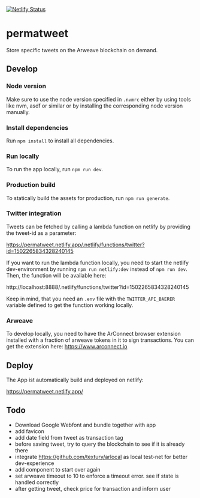 [![Netlify Status](https://api.netlify.com/api/v1/badges/e2879cf9-93d8-4de0-b049-b2aa851f6045/deploy-status)](https://app.netlify.com/sites/epic-chandrasekhar-6e7cd4/deploys)

# permatweet

Store specific tweets on the Arweave blockchain on demand.

## Develop

### Node version

Make sure to use the node version specified in `.nvmrc` either by using tools like nvm, asdf or similar or by installing the corresponding node version manually.

### Install dependencies

Run `npm install` to install all dependencies.

### Run locally

To run the app locally, run `npm run dev`.

### Production build

To statically build the assets for production, run `npm run generate`.

### Twitter integration

Tweets can be fetched by calling a lambda function on netlify by providing the tweet-id as a parameter:

https://permatweet.netlify.app/.netlify/functions/twitter?id=1502265834328240145

If you want to run the lambda function locally, you need to start the netlify dev-environment by running `npm run netlify:dev` instead of `npm run dev`. Then, the function will be available here:

http://localhost:8888/.netlify/functions/twitter?id=1502265834328240145

Keep in mind, that you need an `.env` file with the `TWITTER_API_BAERER` variable defined to get the function working locally.

### Arweave

To develop locally, you need to have the ArConnect browser extension installed with a fraction of arweave tokens in it to sign transactions. You can get the extension here: https://www.arconnect.io

## Deploy

The App ist automatically build and deployed on netlify:

https://permatweet.netlify.app/


## Todo
- Download Google Webfont and bundle together with app
- add favicon
- add date field from tweet as transaction tag
- before saving tweet, try to query the blockchain to see if it is already  there
- integrate https://github.com/textury/arlocal as  local test-net for better dev-experience
- add component to start over again
- set arweave timeout to 10 to enforce a timeout error. see if state is handled correctly
- after getting tweet, check price for transaction and inform user
